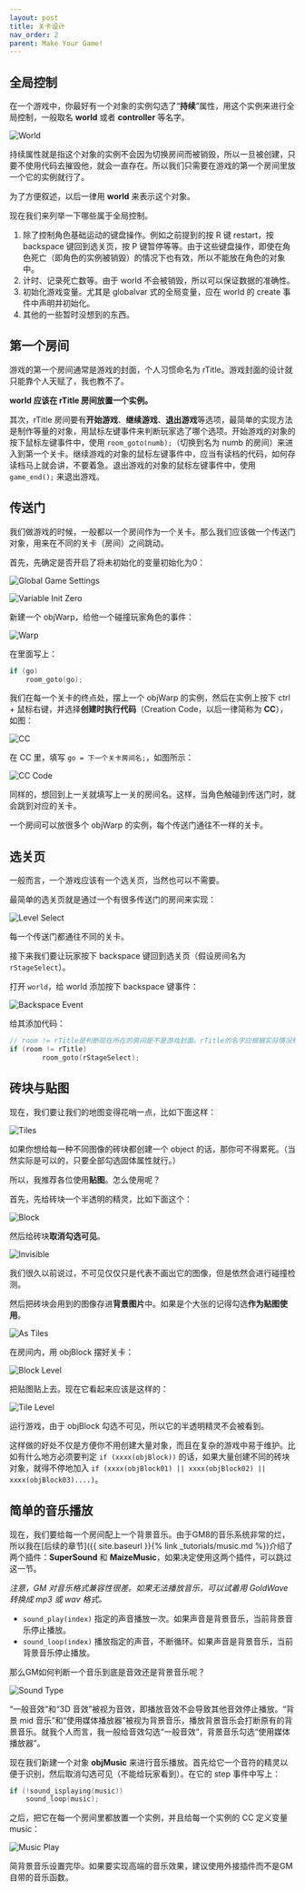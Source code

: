 ```yaml
---
layout: post
title: 关卡设计
nav_order: 2
parent: Make Your Game!
---
```


## 全局控制

在一个游戏中，你最好有一个对象的实例勾选了“**持续**”属性，用这个实例来进行全局控制，一般取名 **world** 或者 **controller** 等名字。

![World](/assets/images/make_your_game/world.png)

持续属性就是指这个对象的实例不会因为切换房间而被销毁，所以一旦被创建，只要不使用代码去摧毁他，就会一直存在。所以我们只需要在游戏的第一个房间里放一个它的实例就行了。

为了方便叙述，以后一律用 **world** 来表示这个对象。

现在我们来列举一下哪些属于全局控制。

1. 除了控制角色基础运动的键盘操作。例如之前提到的按 R 键 restart，按 backspace 键回到选关页，按 P 键暂停等等。由于这些键盘操作，即使在角色死亡（即角色的实例被销毁）的情况下也有效，所以不能放在角色的对象中。
2. 计时、记录死亡数等。由于 world 不会被销毁，所以可以保证数据的准确性。
3. 初始化游戏变量。尤其是 globalvar 式的全局变量，应在 world 的 create 事件中声明并初始化。
4. 其他的一些暂时没想到的东西。

## 第一个房间

游戏的第一个房间通常是游戏的封面，个人习惯命名为 rTitle。游戏封面的设计就只能靠个人天赋了，我也教不了。

**world 应该在 rTitle 房间放置一个实例。**

其次，rTitle 房间要有**开始游戏**、**继续游戏**、**退出游戏**等选项，最简单的实现方法是制作等量的对象，用鼠标左键事件来判断玩家选了哪个选项。开始游戏的对象的按下鼠标左键事件中，使用 `room_goto(numb);`（切换到名为 numb 的房间）来进入到第一个关卡。继续游戏的对象的鼠标左键事件中，应当有读档的代码，如何存读档马上就会讲，不要着急。退出游戏的对象的鼠标左键事件中，使用 `game_end();` 来退出游戏。

## 传送门

我们做游戏的时候，一般都以一个房间作为一个关卡。那么我们应该做一个传送门对象，用来在不同的关卡（房间）之间跳动。

首先，先确定是否开启了将未初始化的变量初始化为0：

![Global Game Settings](/assets/images/make_your_game/global_game_settings.png)

![Variable Init Zero](/assets/images/make_your_game/variable_init_zero.png)

新建一个 objWarp，给他一个碰撞玩家角色的事件：

![Warp](/assets/images/make_your_game/warp.png)

在里面写上：

```c
if (go)
    room_goto(go);
```

我们在每一个关卡的终点处，摆上一个 objWarp 的实例，然后在实例上按下 ctrl + 鼠标右键，并选择**创建时执行代码**（Creation Code，以后一律简称为 **CC**），如图：

![CC](/assets/images/make_your_game/cc.png)

在 CC 里，填写 `go = 下一个关卡房间名;`，如图所示：

![CC Code](/assets/images/make_your_game/cc_code.png)

同样的，想回到上一关就填写上一关的房间名。这样，当角色触碰到传送门时，就会跳到对应的关卡。

一个房间可以放很多个 objWarp 的实例，每个传送门通往不一样的关卡。

## 选关页

一般而言，一个游戏应该有一个选关页，当然也可以不需要。

最简单的选关页就是通过一个有很多传送门的房间来实现：

![Level Select](/assets/images/make_your_game/level_select.png)

每一个传送门都通往不同的关卡。

接下来我们要让玩家按下 backspace 键回到选关页（假设房间名为 `rStageSelect`）。

打开 `world`，给 world 添加按下 backspace 键事件：

![Backspace Event](/assets/images/make_your_game/backspace_event.png)

给其添加代码：

```c
// room != rTitle是判断现在所在的房间是不是游戏封面。rTitle的名字应根据实际情况修改。
if (room != rTitle)
        room_goto(rStageSelect);
```

## 砖块与贴图

现在，我们要让我们的地图变得花哨一点，比如下面这样：

![Tiles](/assets/images/make_your_game/tiles.png)

如果你想给每一种不同图像的砖块都创建一个 object 的话，那你可不得累死。（当然实际是可以的，只要全部勾选固体属性就行。）

所以，我推荐各位使用**贴图**。怎么使用呢？

首先，先给砖块一个半透明的精灵，比如下面这个：

![Block](/assets/images/make_your_game/block.png)

然后给砖块**取消勾选可见**。

![Invisible](/assets/images/make_your_game/invisible.png)

我们很久以前说过，不可见仅仅只是代表不画出它的图像，但是依然会进行碰撞检测。

然后把砖块会用到的图像存进**背景图片**中。如果是个大张的记得勾选**作为贴图使用**。

![As Tiles](/assets/images/make_your_game/as_tiles.png)

在房间内，用 objBlock 摆好关卡：

![Block Level](/assets/images/make_your_game/block_level.png)

把贴图贴上去。现在它看起来应该是这样的：

![Tile Level](/assets/images/make_your_game/tile_level.png)

运行游戏，由于 objBlock 勾选不可见，所以它的半透明精灵不会被看到。

这样做的好处不仅是方便你不用创建大量对象，而且在复杂的游戏中易于维护。比如有什么地方必须要判定 `if (xxxx(objBlock))` 的话，如果大量创建不同的砖块对象，就得不停地加入 `if (xxxx(objBlock01) || xxxx(objBlock02) || xxxx(objBlock03)....)`。

## 简单的音乐播放

现在，我们要给每一个房间配上一个背景音乐。由于GM8的音乐系统非常的烂，所以我在[后续的章节]({{ site.baseurl }}{% link _tutorials/music.md %})介绍了两个插件：**SuperSound** 和 **MaizeMusic**，如果决定使用这两个插件，可以跳过这一节。

*注意，GM 对音乐格式兼容性很差。如果无法播放音乐，可以试着用 GoldWave 转换成 mp3 或 wav 格式。*

* `sound_play(index)` 指定的声音播放一次。如果声音是背景音乐，当前背景音乐停止播放。
* `sound_loop(index)` 播放指定的声音，不断循环。如果声音是背景音乐，当前背景音乐停止播放。

那么GM如何判断一个音乐到底是音效还是背景音乐呢？

![Sound Type](/assets/images/make_your_game/sound_type.png)

“一般音效”和“3D 音效”被视为音效，即播放音效不会导致其他音效停止播放。“背景 mid 音乐”和“使用媒体播放器”被视为背景音乐，播放背景音乐会打断原有的背景音乐。就我个人而言，我一般给音效勾选“一般音效”，背景音乐勾选“使用媒体播放器”。

现在我们新建一个对象 **objMusic** 来进行音乐播放。首先给它一个音符的精灵以便于识别，然后取消勾选可见（不能给玩家看到）。在它的 step 事件中写上：

```c
if (!sound_isplaying(music))
    sound_loop(music);
```

之后，把它在每一个房间里都放置一个实例，并且给每一个实例的 CC 定义变量 music：

![Music Play](/assets/images/make_your_game/music_play.png)

简背景音乐设置完毕。如果要实现高端的音乐效果，建议使用外接插件而不是GM自带的音乐函数。
